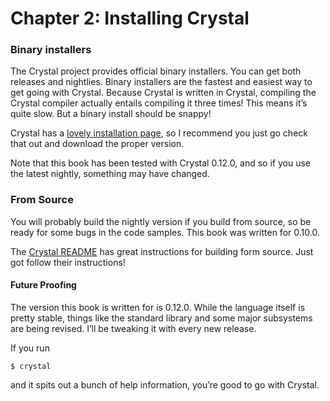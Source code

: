 # Chapter 2: Installing Crystal

### Binary installers <a id="binary-installers"></a>

The Crystal project provides official binary installers. You can get both releases and nightlies. Binary installers are the fastest and easiest way to get going with Crystal. Because Crystal is written in Crystal, compiling the Crystal compiler actually entails compiling it three times! This means it’s quite slow. But a binary install should be snappy!

Crystal has a [lovely installation page](http://crystal-lang.org/docs/installation/index.html), so I recommend you just go check that out and download the proper version.

Note that this book has been tested with Crystal 0.12.0, and so if you use the latest nightly, something may have changed.

### From Source <a id="from-source"></a>

You will probably build the nightly version if you build from source, so be ready for some bugs in the code samples. This book was written for 0.10.0.

The [Crystal README](http://crystal-lang.org/docs/installation/from_source_repository.html) has great instructions for building form source. Just got follow their instructions!

#### Future Proofing <a id="future-proofing"></a>

The version this book is written for is 0.12.0. While the language itself is pretty stable, things like the standard library and some major subsystems are being revised. I’ll be tweaking it with every new release.

If you run

```text
$ crystal
```

and it spits out a bunch of help information, you’re good to go with Crystal.


